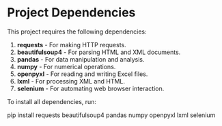 # Project Dependencies

This project requires the following dependencies:

1. **requests** - For making HTTP requests.
2. **beautifulsoup4** - For parsing HTML and XML documents.
3. **pandas** - For data manipulation and analysis.
4. **numpy** - For numerical operations.
5. **openpyxl** - For reading and writing Excel files.
6. **lxml** - For processing XML and HTML.
7. **selenium** - For automating web browser interaction.

To install all dependencies, run:

pip install requests beautifulsoup4 pandas numpy openpyxl lxml selenium